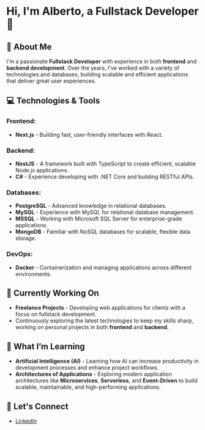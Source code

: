 # Hi, I'm Alberto, a Fullstack Developer 👋

## 🚀 About Me
I'm a passionate **Fullstack Developer** with experience in both **frontend** and **backend development**. Over the years, I've worked with a variety of technologies and databases, building scalable and efficient applications that deliver great user experiences.

## 💻 Technologies & Tools
### **Frontend:**
- **Next.js** - Building fast, user-friendly interfaces with React.

### **Backend:**
- **NestJS** - A framework built with TypeScript to create efficient, scalable Node.js applications.
- **C#** - Experience developing with .NET Core and building RESTful APIs.

### **Databases:**
- **PostgreSQL** - Advanced knowledge in relational databases.
- **MySQL** - Experience with MySQL for relational database management.
- **MSSQL** - Working with Microsoft SQL Server for enterprise-grade applications.
- **MongoDB** - Familiar with NoSQL databases for scalable, flexible data storage.

### **DevOps:**
- **Docker** - Containerization and managing applications across different environments.

## 📌 Currently Working On
- **Freelance Projects** - Developing web applications for clients with a focus on fullstack development.
- Continuously exploring the latest technologies to keep my skills sharp, working on personal projects in both **frontend** and **backend**.

## 🌱 What I’m Learning
- **Artificial Intelligence (AI)** - Learning how AI can increase productivity in development processes and enhance project workflows.
- **Architectures of Applications** - Exploring modern application architectures like **Microservices**, **Serverless**, and **Event-Driven** to build scalable, maintainable, and high-performing applications.
  
## 🔗 Let's Connect
- [LinkedIn](https://ar.linkedin.com/in/alberto-arcentales-221305177)
